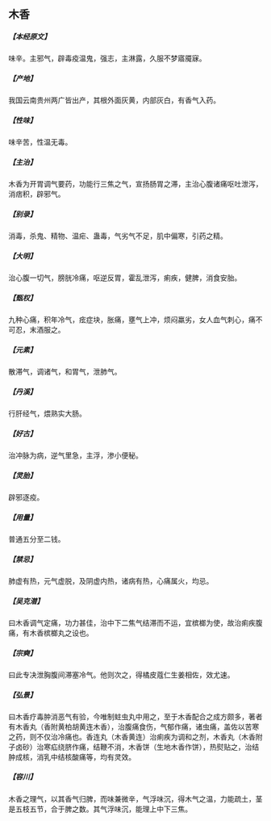 ## 木香

##### 【本经原文】
味辛。主邪气，辟毒疫温鬼，强志，主淋露，久服不梦寤魇寐。
##### 【产地】
我国云南贵州两广皆出产，其根外面灰黄，内部灰白，有香气入药。
##### 【性味】
味辛苦，性温无毒。
##### 【主治】
木香为开胃调气要药，功能行三焦之气，宣扬肠胃之滞，主治心腹诸痛呕吐泄泻，消痞积，辟邪气。
##### 【别录】
消毒，杀鬼、精物、温疟、蛊毒，气劣气不足，肌中偏寒，引药之精。
##### 【大明】
治心腹一切气，膀胱冷痛，呕逆反胃，霍乱泄泻，痢疾，健脾，消食安胎。
##### 【甄权】
九种心痛，积年冷气，痃症块，胀痛，壅气上冲，烦闷羸劣，女人血气刺心，痛不可忍，末酒服之。
##### 【元素】
散滞气，调诸气，和胃气，泄肺气。
##### 【丹溪】
行肝经气，煨熟实大肠。
##### 【好古】
治冲脉为病，逆气里急，主浮，渗小便秘。
##### 【灵胎】
辟邪逐疫。
##### 【用量】
普通五分至二钱。
##### 【禁忌】
肺虚有热，元气虚脱，及阴虚内热，诸病有热，心痛属火，均忌。
##### 【吴克潜】
曰木香调气定痛，功力甚佳，治中下二焦气结滞而不运，宜槟榔为使，故治痢疾腹痛，有木香槟榔丸之设也。
##### 【宗奭】
曰此专决泄胸腹间滞塞冷气。他则次之，得橘皮蔻仁生姜相佐，效尤速。
##### 【弘景】
曰木香疗毒肿消恶气有验，今唯制蛀虫丸中用之，至于木香配合之成方颇多，著者有木香丸（香附黄柏胡黄连木香），治腹痛食伤，气郁作痛，诸虫痛，盖佐以苦寒之药，则不仅治冷痛也。香连丸（木香黄连）治痢疾为调和之剂，木香丸（木香附子卤砂）治寒疝绕脐作痛，结鞭不消，木香饼（生地木香作饼），热熨贴之，治结肿成核，消乳中结核酸痛等，均有灵效。
##### 【容川】
木香之理气，以其香气归脾，而味兼微辛，气浮味沉，得木气之温，力能疏土，茎是五枝五节，合于脾之数。其气浮味沉，能理上中下三焦。
